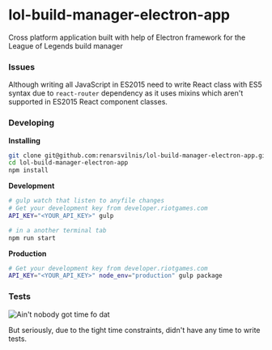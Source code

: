 # lol-build-manager-electron-app
Cross platform application built with help of Electron framework for the League of Legends build manager


### Issues
Although writing all JavaScript in ES2015 need to write React class with ES5 syntax due to `react-router` dependency as it uses mixins which aren't supported in ES2015 React component classes.


### Developing

**Installing**
```bash
git clone git@github.com:renarsvilnis/lol-build-manager-electron-app.git
cd lol-build-manager-electron-app
npm install
```

**Development**
```bash
# gulp watch that listen to anyfile changes
# Get your development key from developer.riotgames.com
API_KEY="<YOUR_API_KEY>" gulp

# in a another terminal tab
npm run start
```

**Production**
```bash
# Get your development key from developer.riotgames.com
API_KEY="<YOUR_API_KEY>" node_env="production" gulp package
```


### Tests
![Ain't nobody got time fo dat](http://images.akamai.steamusercontent.com/ugc/548633388689781205/C8FCD52B53C4D81510C5CE4DD8A8856890A714EB/)

But seriously, due to the tight time constraints, didn't have any time to write tests.